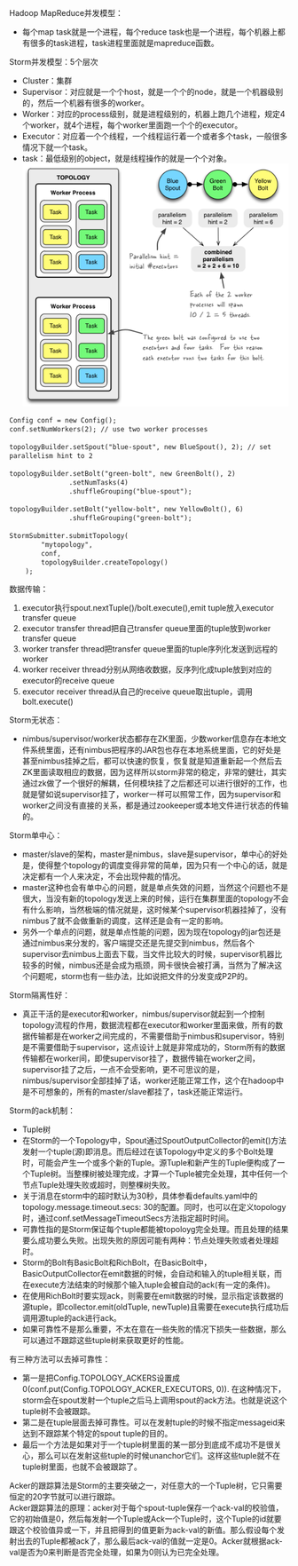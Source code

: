 Hadoop MapReduce并发模型：
- 每个map task就是一个进程，每个reduce task也是一个进程，每个机器上都有很多的task进程，task进程里面就是mapreduce函数。

Storm并发模型：5个层次
- Cluster：集群
- Supervisor：对应就是一个个host，就是一个个的node，就是一个机器级别的，然后一个机器有很多的worker。
- Worker：对应的process级别，就是进程级别的，机器上跑几个进程，规定4个worker，就4个进程，每个worker里面跑一个个的executor。
- Executor：对应着一个个线程，一个线程运行着一个或者多个task，一般很多情况下就一个task。
- task：最低级别的object，就是线程操作的就是一个个对象。<br>
![avatar](example-of-a-running-topology.png)
```
Config conf = new Config();
conf.setNumWorkers(2); // use two worker processes

topologyBuilder.setSpout("blue-spout", new BlueSpout(), 2); // set parallelism hint to 2

topologyBuilder.setBolt("green-bolt", new GreenBolt(), 2)
               .setNumTasks(4)
               .shuffleGrouping("blue-spout");

topologyBuilder.setBolt("yellow-bolt", new YellowBolt(), 6)
               .shuffleGrouping("green-bolt");

StormSubmitter.submitTopology(
        "mytopology",
        conf,
        topologyBuilder.createTopology()
    );
```

数据传输：
1. executor执行spout.nextTuple()/bolt.execute(),emit tuple放入executor transfer queue
2. executor transfer thread把自己transfer queue里面的tuple放到worker transfer queue
3. worker transfer thread把transfer queue里面的tuple序列化发送到远程的worker
4. worker receiver thread分别从网络收数据，反序列化成tuple放到对应的executor的receive queue
5. executor receiver thread从自己的receive queue取出tuple，调用bolt.execute()

Storm无状态：
- nimbus/supervisor/worker状态都存在ZK里面，少数worker信息存在本地文件系统里面，还有nimbus把程序的JAR包也存在本地系统里面，它的好处是甚至nimbus挂掉之后，都可以快速的恢复，恢复就是知道重新起一个然后去ZK里面读取相应的数据，因为这样所以storm非常的稳定，非常的健壮，其实通过zk做了一个很好的解耦，任何模块挂了之后都还可以进行很好的工作，也就是譬如说supervisor挂了，worker一样可以照常工作，因为supervisor和worker之间没有直接的关系，都是通过zookeeper或本地文件进行状态的传输的。

Storm单中心：
- master/slave的架构，master是nimbus，slave是supervisor，单中心的好处是，使得整个topology的调度变得非常的简单，因为只有一个中心的话，就是决定都有一个人来决定，不会出现仲裁的情况。
- master这种也会有单中心的问题，就是单点失效的问题，当然这个问题也不是很大，当没有新的topology发送上来的时候，运行在集群里面的topology不会有什么影响，当然极端的情况就是，这时候某个supervisor机器挂掉了，没有nimbus了就不会做重新的调度，这样还是会有一定的影响。
- 另外一个单点的问题，就是单点性能的问题，因为现在topology的jar包还是通过nimbus来分发的，客户端提交还是先提交到nimbus，然后各个supervisor去nimbus上面去下载，当文件比较大的时候，supervisor机器比较多的时候，nimbus还是会成为瓶颈，网卡很快会被打满，当然为了解决这个问题呢，storm也有一些办法，比如说把文件的分发变成P2P的。

Storm隔离性好：
- 真正干活的是executor和worker，nimbus/supervisor就起到一个控制topology流程的作用，数据流程都在executor和worker里面来做，所有的数据传输都是在worker之间完成的，不需要借助于nimbus和supervisor，特别是不需要借助于supervisor，这点设计上就是非常成功的，Storm所有的数据传输都在worker间，即使supervisor挂了，数据传输在worker之间，supervisor挂了之后，一点不会受影响，更不可思议的是，nimbus/supervisor全部挂掉了话，worker还能正常工作，这个在hadoop中是不可想象的，所有的master/slave都挂了，task还能正常运行。

Storm的ack机制：
- Tuple树
- 在Storm的一个Topology中，Spout通过SpoutOutputCollector的emit()方法发射一个tuple(源)即消息。而后经过在该Topology中定义的多个Bolt处理时，可能会产生一个或多个新的Tuple。源Tuple和新产生的Tuple便构成了一个Tuple树。当整棵树被处理完成，才算一个Tuple被完全处理，其中任何一个节点Tuple处理失败或超时，则整棵树失败。
- 关于消息在storm中的超时默认为30秒，具体参看defaults.yaml中的topology.message.timeout.secs: 30的配置。同时，也可以在定义topology时，通过conf.setMessageTimeoutSecs方法指定超时时间。
- 可靠性指的是Storm保证每个tuple都能被topoloyg完全处理。而且处理的结果要么成功要么失败。出现失败的原因可能有两种：节点处理失败或者处理超时。
- Storm的Bolt有BasicBolt和RichBolt，在BasicBolt中，BasicOutputCollector在emit数据的时候，会自动和输入的tuple相关联，而在execute方法结束的时候那个输入tuple会被自动的ack(有一定的条件)。
- 在使用RichBolt时要实现ack，则需要在emit数据的时候，显示指定该数据的源tuple，即collector.emit(oldTuple, newTuple)且需要在execute执行成功后调用源tuple的ack进行ack。
- 如果可靠性不是那么重要，不太在意在一些失败的情况下损失一些数据，那么可以通过不跟踪这些tuple树来获取更好的性能。

有三种方法可以去掉可靠性：
- 第一是把Config.TOPOLOGY_ACKERS设置成0(conf.put(Config.TOPOLOGY_ACKER_EXECUTORS, 0)). 在这种情况下，storm会在spout发射一个tuple之后马上调用spout的ack方法。也就是说这个tuple树不会被跟踪。
- 第二是在tuple层面去掉可靠性。可以在发射tuple的时候不指定messageid来达到不跟踪某个特定的spout tuple的目的。
- 最后一个方法是如果对于一个tuple树里面的某一部分到底成不成功不是很关心，那么可以在发射这些tuple的时候unanchor它们。这样这些tuple就不在tuple树里面，也就不会被跟踪了。

Acker的跟踪算法是Storm的主要突破之一，对任意大的一个Tuple树，它只需要恒定的20字节就可以进行跟踪。<br>
Acker跟踪算法的原理：acker对于每个spout-tuple保存一个ack-val的校验值，它的初始值是0，然后每发射一个Tuple或Ack一个Tuple时，这个Tuple的id就要跟这个校验值异或一下，并且把得到的值更新为ack-val的新值。那么假设每个发射出去的Tuple都被ack了，那么最后ack-val的值就一定是0。Acker就根据ack-val是否为0来判断是否完全处理，如果为0则认为已完全处理。